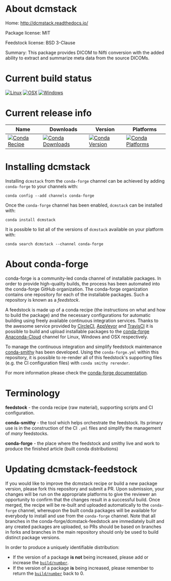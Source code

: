 About dcmstack
==============

Home: http://dcmstack.readthedocs.io/

Package license: MIT

Feedstock license: BSD 3-Clause

Summary: This package provides DICOM to Nifti conversion with the added ability to extract and summarize meta data from the source DICOMs.



Current build status
====================

[![Linux](https://img.shields.io/circleci/project/github/conda-forge/dcmstack-feedstock/master.svg?label=Linux)](https://circleci.com/gh/conda-forge/dcmstack-feedstock)
[![OSX](https://img.shields.io/travis/conda-forge/dcmstack-feedstock/master.svg?label=macOS)](https://travis-ci.org/conda-forge/dcmstack-feedstock)
[![Windows](https://img.shields.io/appveyor/ci/conda-forge/dcmstack-feedstock/master.svg?label=Windows)](https://ci.appveyor.com/project/conda-forge/dcmstack-feedstock/branch/master)

Current release info
====================

| Name | Downloads | Version | Platforms |
| --- | --- | --- | --- |
| [![Conda Recipe](https://img.shields.io/badge/recipe-dcmstack-green.svg)](https://anaconda.org/conda-forge/dcmstack) | [![Conda Downloads](https://img.shields.io/conda/dn/conda-forge/dcmstack.svg)](https://anaconda.org/conda-forge/dcmstack) | [![Conda Version](https://img.shields.io/conda/vn/conda-forge/dcmstack.svg)](https://anaconda.org/conda-forge/dcmstack) | [![Conda Platforms](https://img.shields.io/conda/pn/conda-forge/dcmstack.svg)](https://anaconda.org/conda-forge/dcmstack) |

Installing dcmstack
===================

Installing `dcmstack` from the `conda-forge` channel can be achieved by adding `conda-forge` to your channels with:

```
conda config --add channels conda-forge
```

Once the `conda-forge` channel has been enabled, `dcmstack` can be installed with:

```
conda install dcmstack
```

It is possible to list all of the versions of `dcmstack` available on your platform with:

```
conda search dcmstack --channel conda-forge
```


About conda-forge
=================

conda-forge is a community-led conda channel of installable packages.
In order to provide high-quality builds, the process has been automated into the
conda-forge GitHub organization. The conda-forge organization contains one repository
for each of the installable packages. Such a repository is known as a *feedstock*.

A feedstock is made up of a conda recipe (the instructions on what and how to build
the package) and the necessary configurations for automatic building using freely
available continuous integration services. Thanks to the awesome service provided by
[CircleCI](https://circleci.com/), [AppVeyor](https://www.appveyor.com/)
and [TravisCI](https://travis-ci.org/) it is possible to build and upload installable
packages to the [conda-forge](https://anaconda.org/conda-forge)
[Anaconda-Cloud](https://anaconda.org/) channel for Linux, Windows and OSX respectively.

To manage the continuous integration and simplify feedstock maintenance
[conda-smithy](https://github.com/conda-forge/conda-smithy) has been developed.
Using the ``conda-forge.yml`` within this repository, it is possible to re-render all of
this feedstock's supporting files (e.g. the CI configuration files) with ``conda smithy rerender``.

For more information please check the [conda-forge documentation](https://conda-forge.org/docs/).

Terminology
===========

**feedstock** - the conda recipe (raw material), supporting scripts and CI configuration.

**conda-smithy** - the tool which helps orchestrate the feedstock.
                   Its primary use is in the construction of the CI ``.yml`` files
                   and simplify the management of *many* feedstocks.

**conda-forge** - the place where the feedstock and smithy live and work to
                  produce the finished article (built conda distributions)


Updating dcmstack-feedstock
===========================

If you would like to improve the dcmstack recipe or build a new
package version, please fork this repository and submit a PR. Upon submission,
your changes will be run on the appropriate platforms to give the reviewer an
opportunity to confirm that the changes result in a successful build. Once
merged, the recipe will be re-built and uploaded automatically to the
`conda-forge` channel, whereupon the built conda packages will be available for
everybody to install and use from the `conda-forge` channel.
Note that all branches in the conda-forge/dcmstack-feedstock are
immediately built and any created packages are uploaded, so PRs should be based
on branches in forks and branches in the main repository should only be used to
build distinct package versions.

In order to produce a uniquely identifiable distribution:
 * If the version of a package **is not** being increased, please add or increase
   the [``build/number``](https://conda.io/docs/user-guide/tasks/build-packages/define-metadata.html#build-number-and-string).
 * If the version of a package **is** being increased, please remember to return
   the [``build/number``](https://conda.io/docs/user-guide/tasks/build-packages/define-metadata.html#build-number-and-string)
   back to 0.
